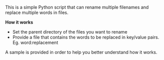 This is a simple Python script that can rename multiple filenames and replace multiple words in files.

**How it works**

- Set the parent directory of the files you want to rename
- Provide a file that contains the words to be replaced in key/value pairs. Eg. word:replacement

A sample is provided in order to help you better understand how it works.
